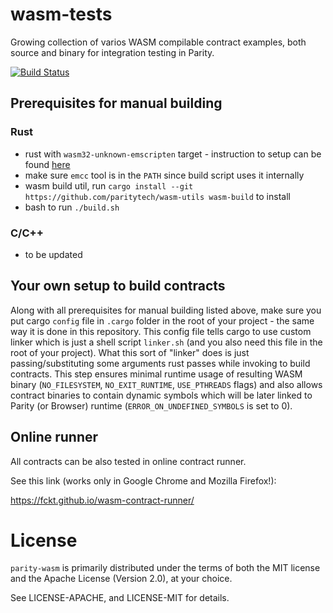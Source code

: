 # wasm-tests

Growing collection of varios WASM compilable contract examples, both source and binary for integration testing in Parity.

[![Build Status](https://travis-ci.org/paritytech/wasm-tests.svg?branch=ci-setup)](https://travis-ci.org/paritytech/wasm-tests)
## Prerequisites for manual building

### Rust

- rust with `wasm32-unknown-emscripten` target - instruction to setup can be found [here](https://hackernoon.com/compiling-rust-to-webassembly-guide-411066a69fde)
- make sure `emcc` tool is in the `PATH` since build script uses it internally
- wasm build util, run `cargo install --git https://github.com/paritytech/wasm-utils wasm-build` to install
- bash to run `./build.sh`

### C/C++
- to be updated

## Your own setup to build contracts

Along with all prerequisites for manual building listed above, make sure you put cargo `config` file in `.cargo` folder in the root of your project - the same way it is done in this repository. This config file tells cargo to use custom linker which is just a shell script `linker.sh` (and you also need this file in the root of your project). What this sort of "linker" does is just passing/substituting some arguments rust passes while invoking to build contracts. This step ensures minimal runtime usage of resulting WASM binary (`NO_FILESYSTEM`, `NO_EXIT_RUNTIME`, `USE_PTHREADS` flags) and also allows contract binaries to contain dynamic symbols which will be later linked to Parity (or Browser) runtime (`ERROR_ON_UNDEFINED_SYMBOLS` is set to 0).

## Online runner

All contracts can be also tested in online contract runner.

See this link (works only in Google Chrome and Mozilla Firefox!):

https://fckt.github.io/wasm-contract-runner/

# License

`parity-wasm` is primarily distributed under the terms of both the MIT
license and the Apache License (Version 2.0), at your choice.

See LICENSE-APACHE, and LICENSE-MIT for details.
